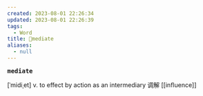 ```yaml
---
created: 2023-08-01 22:26:34
updated: 2023-08-01 22:26:39
tags:
  - Word
title: 📖mediate
aliases:
  - null
---
```


<pre><strong>mediate</strong></pre>
[ˈmidiˌet]
v. to effect by action as an intermediary 调解
[[influence]]
